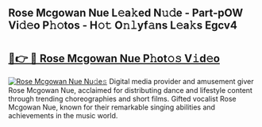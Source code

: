 ## Rose Mcgowan Nue L𝚎a𝚔ed N𝚞𝚍e - Part-pOW Vi𝚍𝚎o P𝚑𝚘tos - H𝚘𝚝 O𝚗𝚕yf𝚊ns L𝚎a𝚔s Egcv4

# <h2><a href="http://kf65ub7.oniu.top/?m=Rose+Mcgowan+Nue">🔗👉 🔴 Rose Mcgowan Nue P𝚑ot𝚘𝚜 V𝚒d𝚎o</a></h2>

[![Rose Mcgowan Nue Nu𝚍e𝚜](https://i.imgur.com/0qMVB7G.gif)](http://kf65ub7.oniu.top/?m=Rose+Mcgowan+Nue)
Digital media provider and amusement giver Rose Mcgowan Nue, acclaimed for distributing dance and lifestyle content through trending choreographies and short films. Gifted vocalist Rose Mcgowan Nue, known for their remarkable singing abilities and achievements in the music world.  
